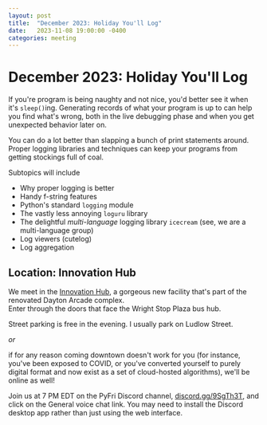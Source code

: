 ```yaml
---
layout: post
title:  "December 2023: Holiday You'll Log"
date:   2023-11-08 19:00:00 -0400
categories: meeting
---
```


# December 2023: Holiday You'll Log 

If you're program is being naughty and not nice, you'd better see it when 
it's `sleep()`ing.  Generating records of what your program is up to can 
help you find what's wrong, both in the live debugging phase and when you 
get unexpected behavior later on.

You can do a lot better than slapping a bunch of print statements around. 
Proper logging libraries and techniques can keep your programs from getting 
stockings full of coal. 

Subtopics will include 

- Why proper logging is better 
- Handy f-string features 
- Python's standard `logging` module
- The vastly less annoying `loguru` library 
- The delightful *multi-language* logging library `icecream` (see, we are a multi-language group)
- Log viewers (cutelog)
- Log aggregation


## Location: Innovation Hub 

We meet in the [Innovation Hub](https://www.thehubdayton.com/), 
a gorgeous new facility that's part of the renovated Dayton Arcade complex.  
Enter through the doors that face the Wright Stop Plaza bus hub.

Street parking is free in the evening.  I usually park on Ludlow Street.

*or* 

if for any reason coming downtown doesn't work for you (for instance, 
you've been exposed to COVID, or you've converted yourself to purely 
digital format and now exist as 
a set of cloud-hosted algorithms), we'll be online as well!  

Join us at 7 PM EDT on the PyFri Discord channel, [discord.gg/9SgTh3T](https://discord.gg/9SgTh3T), and click on the 
General voice chat link.  You may need to install the Discord desktop app rather than just using 
the web interface.

